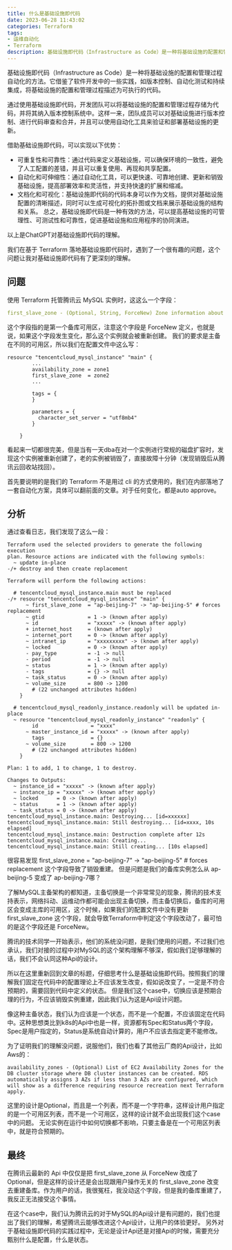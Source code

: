 ```yaml
---
title: 什么是基础设施即代码
date: 2023-06-28 11:43:02
categories: Terraform
tags:
- 运维自动化
- Terraform
description: 基础设施即代码（Infrastructure as Code）是一种将基础设施的配置和管理过程自动化的方法。它借鉴了软件开发中的一些实践，如版本控制、自动化测试和持续集成，将基础设施的配置和管理过程描述为可执行的代码。 通过使用基础设施即代码，开发团队可以将基础设施的配置和管理过程存储为代码，并将其纳入版本控制系统中。这样一来，团队成员可以对基础设施进行版本控制、进行代码审查和合并，并且可以使用自动化工具来验证和部署基础设施的更新。
---
```


基础设施即代码（Infrastructure as Code）是一种将基础设施的配置和管理过程自动化的方法。它借鉴了软件开发中的一些实践，如版本控制、自动化测试和持续集成，将基础设施的配置和管理过程描述为可执行的代码。

通过使用基础设施即代码，开发团队可以将基础设施的配置和管理过程存储为代码，并将其纳入版本控制系统中。这样一来，团队成员可以对基础设施进行版本控制、进行代码审查和合并，并且可以使用自动化工具来验证和部署基础设施的更新。

借助基础设施即代码，可以实现以下优势：

- 可重复性和可靠性：通过代码来定义基础设施，可以确保环境的一致性，避免了人工配置的差错，并且可以重复使用、再现和共享配置。
- 自动化和可伸缩性：通过自动化工具，可以更快速、可靠地创建、更新和销毁基础设施，提高部署效率和灵活性，并支持快速的扩展和缩减。
- 文档化和可视化：基础设施即代码的代码本身可以作为文档，提供对基础设施配置的清晰描述，同时可以生成可视化的拓扑图或文档来展示基础设施的结构和关系。
总之，基础设施即代码是一种有效的方法，可以提高基础设施的可管理性、可测试性和可靠性，促进基础设施和应用程序的协同演进。

以上是ChatGPT对基础设施即代码的理解。

<!--more-->

我们在基于 Terraform 落地基础设施即代码时，遇到了一个很有趣的问题，这个问题让我对基础设施即代码有了更深刻的理解。

## 问题
使用 Terraform 托管腾讯云 MySQL 实例时，这这么一个字段：
```yaml
first_slave_zone - (Optional, String, ForceNew) Zone information about first slave instance.
```
这个字段指的是第一个备库可用区，注意这个字段是 ForceNew 定义，也就是说，如果这个字段发生变化，那么这个实例就会被重新创建。
我们的要求是主备在不同的可用区，所以我们在配置文件中这么写：
```hcl
resource "tencentcloud_mysql_instance" "main" {
        ...
        availability_zone = zone1
        first_slave_zone  = zone2
        ...

        tags = {
        }

        parameters = {
          character_set_server = "utf8mb4"
        }

    }
```

看起来一切都很完美，但是当有一天dba在对一个实例进行常规的磁盘扩容时，发现这个实例被重新创建了，老的实例被销毁了，直接故障十分钟（发现销毁后从腾讯云回收站找回）。

首先要说明的是我们的 Terraform 不是用过 cli 的方式使用的，我们在内部落地了一套自动化方案，具体可以翻前面的文章。对于任何变化，都是auto approve。

## 分析
通过查看日志，我们发现了这么一段：
```text
Terraform used the selected providers to generate the following execution
plan. Resource actions are indicated with the following symbols:
  ~ update in-place
-/+ destroy and then create replacement

Terraform will perform the following actions:

  # tencentcloud_mysql_instance.main must be replaced
-/+ resource "tencentcloud_mysql_instance" "main" {
      ~ first_slave_zone  = "ap-beijing-7" -> "ap-beijing-5" # forces replacement
      ~ gtid              = 1 -> (known after apply)
      ~ id                = "xxxxx" -> (known after apply)
      + internet_host     = (known after apply)
      ~ internet_port     = 0 -> (known after apply)
      ~ intranet_ip       = "xxxxxxxxx" -> (known after apply)
      ~ locked            = 0 -> (known after apply)
      - pay_type          = -1 -> null
      - period            = -1 -> null
      ~ status            = 1 -> (known after apply)
      - tags              = {} -> null
      ~ task_status       = 0 -> (known after apply)
      ~ volume_size       = 800 -> 1200
        # (22 unchanged attributes hidden)
    }

  # tencentcloud_mysql_readonly_instance.readonly will be updated in-place
  ~ resource "tencentcloud_mysql_readonly_instance" "readonly" {
        id                 = "xxxx"
      ~ master_instance_id = "xxxxx" -> (known after apply)
        tags               = {}
      ~ volume_size        = 800 -> 1200
        # (22 unchanged attributes hidden)
    }

Plan: 1 to add, 1 to change, 1 to destroy.

Changes to Outputs:
  ~ instance_id = "xxxxx" -> (known after apply)
  ~ instance_ip = "xxxxx" -> (known after apply)
  ~ locked      = 0 -> (known after apply)
  ~ status      = 1 -> (known after apply)
  ~ task_status = 0 -> (known after apply)
tencentcloud_mysql_instance.main: Destroying... [id=xxxxxx]
tencentcloud_mysql_instance.main: Still destroying... [id=xxxx, 10s elapsed]
tencentcloud_mysql_instance.main: Destruction complete after 12s
tencentcloud_mysql_instance.main: Creating...
tencentcloud_mysql_instance.main: Still creating... [10s elapsed]
```

很容易发现 first_slave_zone  = "ap-beijing-7" -> "ap-beijing-5" # forces replacement 这个字段导致了销毁重建。
但是问题是我们的备库实例怎么从 ap-beijing-5 变成了 ap-beijing-7哪？

了解MySQL主备架构的都知道，主备切换是一个非常常见的现象，腾讯的技术支持表示，网络抖动、运维动作都可能会出现主备切换，而主备切换后，备库的可用区会变成主库的可用区，这个时候，如果我们的配置文件中没有更新 first_slave_zone 这个字段，就会导致Terraform中判定这个字段改动了，最可怕的是这个字段还是 ForceNew。

腾讯的技术同学一开始表示，他们的系统没问题，是我们使用的问题，不过我们也承认，我们对接的过程中对MySQL的这个架构理解不够深，假如我们足够理解的话，我们不会认同这种Api的设计。

所以在这里重新回到文章的标题，仔细思考什么是基础设施即代码。按照我们的理解我们固定在代码中的配置理论上不应该发生改变，假如说改变了，一定是不符合预期的，需要回到代码中定义的状态。
但是我们这个case中，切换应该是预期合理的行为，不应该销毁实例重建，因此我们认为这是Api设计问题。

像这种主备状态，我们认为应该是一个状态，而不是一个配置，不应该固定在代码中。这种思想类比到k8s的Api中也是一样，资源都有Spec和Status两个字段，Spec是用户指定的，Status是系统自动计算的，用户不应该去指定更不能修改。

为了证明我们的理解没问题，说服他们，我们也看了其他云厂商的Api设计，比如Aws的：
```
availability_zones - (Optional) List of EC2 Availability Zones for the DB cluster storage where DB cluster instances can be created. RDS automatically assigns 3 AZs if less than 3 AZs are configured, which will show as a difference requiring resource recreation next Terraform apply.
```

这里的设计是Optional，而且是一个列表，而不是一个字符串，这样设计用户指定的是一个可用区列表，而不是一个可用区，这样的设计就不会出现我们这个case中的问题。
无论实例在运行中如何切换都不影响，只要主备是在一个可用区列表中，就是符合预期的。


## 最终
在腾讯云最新的 Api 中仅仅是把 first_slave_zone 从 ForceNew 改成了 Optional，但是这样的设计还是会出现跟用户操作无关的 first_slave_zone 改变去重建备库。作为用户的话，我很冤枉，我没动这个字段，但是我的备库重建了，我反正无法接受这个事情。

在这个case中，我们认为腾讯云的对于MySQL的Api设计是有问题的，我们也提出了我们的理解，希望腾讯云能够改进这个Api设计，让用户的体验更好。
另外对于基础设施即代码的实践过程中，无论是设计Api还是对接Api的时候，需要充分甄别什么是配置，什么是状态。

